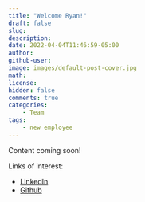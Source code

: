 ```yaml
---
title: "Welcome Ryan!"
draft: false
slug:
description:
date: 2022-04-04T11:46:59-05:00
author:
github-user:
image: images/default-post-cover.jpg
math:
license:
hidden: false
comments: true
categories:
    - Team
tags:
    - new employee
---
```

Content coming soon!

Links of interest:

* [LinkedIn](https://www.linkedin.com/in/ryan-walsh-38274613a/)
* [Github](https://github.com/rwalsh03)
